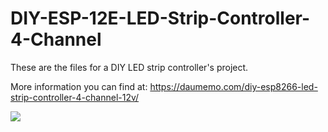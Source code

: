 # DIY-ESP-12E-LED-Strip-Controller-4-Channel

These are the files for a DIY LED strip controller's project.

More information you can find at: https://daumemo.com/diy-esp8266-led-strip-controller-4-channel-12v/

<img src="https://daumemo.com/wp-content/uploads/2019/07/LED-4CH-DIY-Controller-FRONT.jpg" >
